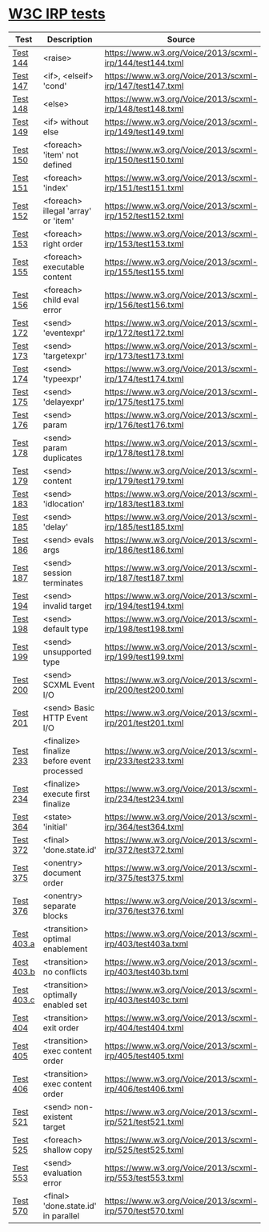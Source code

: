 # [W3C IRP tests](https://www.w3.org/Voice/2013/scxml-irp)

Test|Description|Source|
---|---|---|
[Test 144](https://github.com/alexzhornyak/SCXML-tutorial/blob/master/Doc/raise.md#test-144)|\<raise\>|https://www.w3.org/Voice/2013/scxml-irp/144/test144.txml
[Test 147](https://github.com/alexzhornyak/SCXML-tutorial/blob/master/Doc/if_else_elseif.md#1-test-147)|\<if\>, \<elseif\> 'cond'|https://www.w3.org/Voice/2013/scxml-irp/147/test147.txml
[Test 148](https://github.com/alexzhornyak/SCXML-tutorial/blob/master/Doc/if_else_elseif.md#2-test-148)|\<else\>|https://www.w3.org/Voice/2013/scxml-irp/148/test148.txml
[Test 149](https://github.com/alexzhornyak/SCXML-tutorial/blob/master/Doc/if_else_elseif.md#3-test-149)|\<if\> without else|https://www.w3.org/Voice/2013/scxml-irp/149/test149.txml
[Test 150](https://github.com/alexzhornyak/SCXML-tutorial/blob/master/Doc/foreach.md#1-test-150)|\<foreach\> 'item' not defined|https://www.w3.org/Voice/2013/scxml-irp/150/test150.txml
[Test 151](https://github.com/alexzhornyak/SCXML-tutorial/blob/master/Doc/foreach.md#2-test-151)|\<foreach\> 'index'|https://www.w3.org/Voice/2013/scxml-irp/151/test151.txml
[Test 152](https://github.com/alexzhornyak/SCXML-tutorial/blob/master/Doc/foreach.md#3-test-152)|\<foreach\> illegal 'array' or 'item'|https://www.w3.org/Voice/2013/scxml-irp/152/test152.txml
[Test 153](https://github.com/alexzhornyak/SCXML-tutorial/blob/master/Doc/foreach.md#4-test-153)|\<foreach\> right order|https://www.w3.org/Voice/2013/scxml-irp/153/test153.txml
[Test 155](https://github.com/alexzhornyak/SCXML-tutorial/blob/master/Doc/foreach.md#5-test-155)|\<foreach\> executable content|https://www.w3.org/Voice/2013/scxml-irp/155/test155.txml
[Test 156](https://github.com/alexzhornyak/SCXML-tutorial/blob/master/Doc/foreach.md#6-test-156)|\<foreach\> child eval error|https://www.w3.org/Voice/2013/scxml-irp/156/test156.txml
[Test 172](https://github.com/alexzhornyak/SCXML-tutorial/blob/master/Doc/send.md#1-test-172)|\<send\> 'eventexpr'|https://www.w3.org/Voice/2013/scxml-irp/172/test172.txml
[Test 173](https://github.com/alexzhornyak/SCXML-tutorial/blob/master/Doc/send.md#2-test-173)|\<send\> 'targetexpr'|https://www.w3.org/Voice/2013/scxml-irp/173/test173.txml
[Test 174](https://github.com/alexzhornyak/SCXML-tutorial/blob/master/Doc/send.md#3-test-174)|\<send\> 'typeexpr'|https://www.w3.org/Voice/2013/scxml-irp/174/test174.txml
[Test 175](https://github.com/alexzhornyak/SCXML-tutorial/blob/master/Doc/send.md#4-test-175)|\<send\> 'delayexpr'|https://www.w3.org/Voice/2013/scxml-irp/175/test175.txml
[Test 176](https://github.com/alexzhornyak/SCXML-tutorial/blob/master/Doc/send.md#5-test-176)|\<send\> param|https://www.w3.org/Voice/2013/scxml-irp/176/test176.txml
[Test 178](https://github.com/alexzhornyak/SCXML-tutorial/blob/master/Doc/send.md#6-test-178)|\<send\> param duplicates|https://www.w3.org/Voice/2013/scxml-irp/178/test178.txml
[Test 179](https://github.com/alexzhornyak/SCXML-tutorial/blob/master/Doc/send.md#7-test-179)|\<send\> content|https://www.w3.org/Voice/2013/scxml-irp/179/test179.txml
[Test 183](https://github.com/alexzhornyak/SCXML-tutorial/blob/master/Doc/send.md#8-test-183)|\<send\> 'idlocation'|https://www.w3.org/Voice/2013/scxml-irp/183/test183.txml
[Test 185](https://github.com/alexzhornyak/SCXML-tutorial/blob/master/Doc/send.md#9-test-185)|\<send\> 'delay'|https://www.w3.org/Voice/2013/scxml-irp/185/test185.txml
[Test 186](https://github.com/alexzhornyak/SCXML-tutorial/blob/master/Doc/send.md#10-test-186)|\<send\> evals args|https://www.w3.org/Voice/2013/scxml-irp/186/test186.txml
[Test 187](https://github.com/alexzhornyak/SCXML-tutorial/blob/master/Doc/send.md#11-test-187)|\<send\> session terminates|https://www.w3.org/Voice/2013/scxml-irp/187/test187.txml
[Test 194](https://github.com/alexzhornyak/SCXML-tutorial/blob/master/Doc/send.md#12-test-194)|\<send\> invalid target|https://www.w3.org/Voice/2013/scxml-irp/194/test194.txml
[Test 198](https://github.com/alexzhornyak/SCXML-tutorial/blob/master/Doc/send.md#13-test-198)|\<send\> default type|https://www.w3.org/Voice/2013/scxml-irp/198/test198.txml
[Test 199](https://github.com/alexzhornyak/SCXML-tutorial/blob/master/Doc/send.md#14-test-199)|\<send\> unsupported type|https://www.w3.org/Voice/2013/scxml-irp/199/test199.txml
[Test 200](https://github.com/alexzhornyak/SCXML-tutorial/blob/master/Doc/send.md#15-test-200)|\<send\> SCXML Event I/O|https://www.w3.org/Voice/2013/scxml-irp/200/test200.txml
[Test 201](https://github.com/alexzhornyak/SCXML-tutorial/blob/master/Doc/send.md#16-test-201)|\<send\> Basic HTTP Event I/O|https://www.w3.org/Voice/2013/scxml-irp/201/test201.txml
[Test 233](https://github.com/alexzhornyak/SCXML-tutorial/blob/master/Doc/finalize.md#1-test-233)|\<finalize\> finalize before event processed|https://www.w3.org/Voice/2013/scxml-irp/233/test233.txml
[Test 234](https://github.com/alexzhornyak/SCXML-tutorial/blob/master/Doc/finalize.md#2-test-234)|\<finalize\> execute first finalize|https://www.w3.org/Voice/2013/scxml-irp/234/test234.txml
[Test 364](https://github.com/alexzhornyak/SCXML-tutorial/blob/master/Doc/state.md#test-364)|\<state\> 'initial'|https://www.w3.org/Voice/2013/scxml-irp/364/test364.txml
[Test 372](https://github.com/alexzhornyak/SCXML-tutorial/blob/master/Doc/final.md#1-test-372)|\<final\> 'done.state.id'|https://www.w3.org/Voice/2013/scxml-irp/372/test372.txml
[Test 375](https://github.com/alexzhornyak/SCXML-tutorial/blob/master/Doc/onentry.md#1-test-375)|\<onentry\> document order|https://www.w3.org/Voice/2013/scxml-irp/375/test375.txml
[Test 376](https://github.com/alexzhornyak/SCXML-tutorial/blob/master/Doc/onentry.md#2-test-376)|\<onentry\> separate blocks|https://www.w3.org/Voice/2013/scxml-irp/376/test376.txml
[Test 403.a](https://github.com/alexzhornyak/SCXML-tutorial/blob/master/Doc/transition.md#a-each-transition-in-the-set-is-optimally-enabled-by-e-in-an-atomic-state-in-c)|\<transition\> optimal enablement|https://www.w3.org/Voice/2013/scxml-irp/403/test403a.txml
[Test 403.b](https://github.com/alexzhornyak/SCXML-tutorial/blob/master/Doc/transition.md#b-no-transition-conflicts-with-another-transition-in-the-set)|\<transition\> no conflicts|https://www.w3.org/Voice/2013/scxml-irp/403/test403b.txml
[Test 403.c](https://github.com/alexzhornyak/SCXML-tutorial/blob/master/Doc/transition.md#c-there-is-no-optimally-enabled-transition-outside-the-set-that-has-a-higher-priority-than-some-member-of-the-set)|\<transition\> optimally enabled set|https://www.w3.org/Voice/2013/scxml-irp/403/test403c.txml
[Test 404](https://github.com/alexzhornyak/SCXML-tutorial/blob/master/Doc/transition.md#2-test-404)|\<transition\> exit order|https://www.w3.org/Voice/2013/scxml-irp/404/test404.txml
[Test 405](https://github.com/alexzhornyak/SCXML-tutorial/blob/master/Doc/transition.md#3-test-405)|\<transition\> exec content order|https://www.w3.org/Voice/2013/scxml-irp/405/test405.txml
[Test 406](https://github.com/alexzhornyak/SCXML-tutorial/blob/master/Doc/transition.md#4-test-406)|\<transition\> exec content order|https://www.w3.org/Voice/2013/scxml-irp/406/test406.txml
[Test 521](https://github.com/alexzhornyak/SCXML-tutorial/blob/master/Doc/send.md#17-test-521)|\<send\> non-existent target|https://www.w3.org/Voice/2013/scxml-irp/521/test521.txml
[Test 525](https://github.com/alexzhornyak/SCXML-tutorial/blob/master/Doc/foreach.md#7-test-525)|\<foreach\> shallow copy|https://www.w3.org/Voice/2013/scxml-irp/525/test525.txml
[Test 553](https://github.com/alexzhornyak/SCXML-tutorial/blob/master/Doc/send.md#18-test-553)|\<send\> evaluation error|https://www.w3.org/Voice/2013/scxml-irp/553/test553.txml
[Test 570](https://github.com/alexzhornyak/SCXML-tutorial/blob/master/Doc/final.md#2-test-570)|\<final\> 'done.state.id' in parallel|https://www.w3.org/Voice/2013/scxml-irp/570/test570.txml
